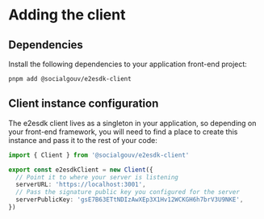 # Adding the client

## Dependencies

Install the following dependencies to your application front-end project:

```shell
pnpm add @socialgouv/e2esdk-client
```

## Client instance configuration

The e2esdk client lives as a singleton in your application, so depending on
your front-end framework, you will need to find a place to create this instance
and pass it to the rest of your code:

```ts
import { Client } from '@socialgouv/e2esdk-client'

export const e2esdkClient = new Client({
  // Point it to where your server is listening
  serverURL: 'https://localhost:3001',
  // Pass the signature public key you configured for the server
  serverPublicKey: 'gsE7B63ETtNDIzAwXEp3X1Hv12WCKGH6h7brV3U9NKE',
})
```
